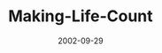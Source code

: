 ---
layout: music 
title: "Making-Life-Count"
series: "Living Out Loud"
date: 2002-09-29 
description: "What does it mean to live out loud?"
audio: "http://s3.amazonaws.com/crossroadsaudiomessages/Making Life Count.mp3"
audio-duration: "38:24"
src: "http://www.crossroads.net/players/media/mediumHz/bigscreen.outloud.jpg"
---